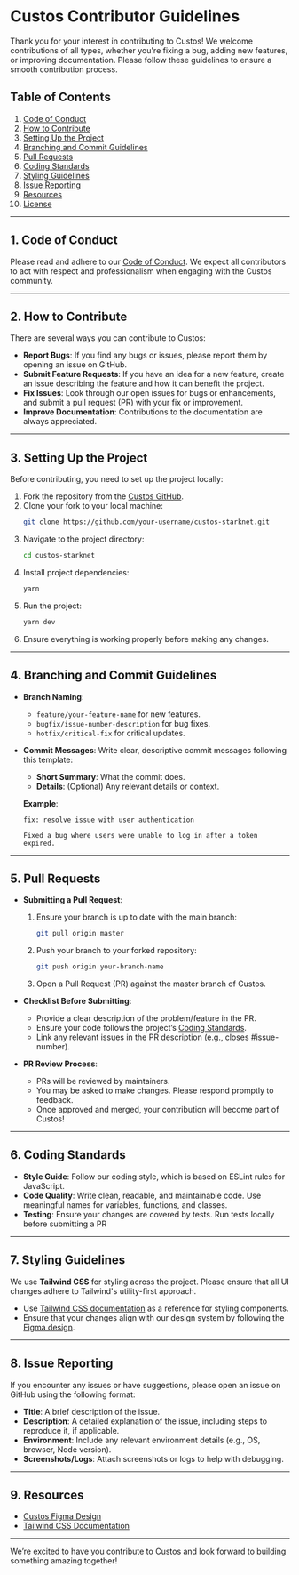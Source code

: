 # Custos Contributor Guidelines

Thank you for your interest in contributing to Custos! We welcome contributions of all types, whether you're fixing a bug, adding new features, or improving documentation. Please follow these guidelines to ensure a smooth contribution process.

## Table of Contents
1. [Code of Conduct](#code-of-conduct)
2. [How to Contribute](#how-to-contribute)
3. [Setting Up the Project](#setting-up-the-project)
4. [Branching and Commit Guidelines](#branching-and-commit-guidelines)
5. [Pull Requests](#pull-requests)
6. [Coding Standards](#coding-standards)
7. [Styling Guidelines](#styling-guidelines)
8. [Issue Reporting](#issue-reporting)
9. [Resources](#resources)
10. [License](#license)

---

## 1. Code of Conduct

Please read and adhere to our [Code of Conduct](#). We expect all contributors to act with respect and professionalism when engaging with the Custos community.

---

## 2. How to Contribute

There are several ways you can contribute to Custos:

- **Report Bugs**: If you find any bugs or issues, please report them by opening an issue on GitHub.
- **Submit Feature Requests**: If you have an idea for a new feature, create an issue describing the feature and how it can benefit the project.
- **Fix Issues**: Look through our open issues for bugs or enhancements, and submit a pull request (PR) with your fix or improvement.
- **Improve Documentation**: Contributions to the documentation are always appreciated.

---

## 3. Setting Up the Project

Before contributing, you need to set up the project locally:

1. Fork the repository from the [Custos GitHub](https://github.com/Custos-Diretriz/custos-starknet).
2. Clone your fork to your local machine:
   ```bash
   git clone https://github.com/your-username/custos-starknet.git
   ```
3. Navigate to the project directory:
   ```bash
   cd custos-starknet
   ```
4. Install project dependencies:
   ```bash
   yarn
   ```
5. Run the project:
   ```bash
   yarn dev
   ```
6. Ensure everything is working properly before making any changes.

---

## 4. Branching and Commit Guidelines

- **Branch Naming**: 
  - `feature/your-feature-name` for new features.
  - `bugfix/issue-number-description` for bug fixes.
  - `hotfix/critical-fix` for critical updates.

- **Commit Messages**: Write clear, descriptive commit messages following this template:
  - **Short Summary**: What the commit does.
  - **Details**: (Optional) Any relevant details or context.

  **Example**:
  ```
  fix: resolve issue with user authentication

  Fixed a bug where users were unable to log in after a token expired.
  ```

---

## 5. Pull Requests

- **Submitting a Pull Request**:
  1. Ensure your branch is up to date with the main branch:
     ```bash
     git pull origin master
     ```
  2. Push your branch to your forked repository:
     ```bash
     git push origin your-branch-name
     ```
  3. Open a Pull Request (PR) against the master branch of Custos.

- **Checklist Before Submitting**:
  - Provide a clear description of the problem/feature in the PR.
  - Ensure your code follows the project’s [Coding Standards](#coding-standards).
  - Link any relevant issues in the PR description (e.g., closes #issue-number).

- **PR Review Process**:
  - PRs will be reviewed by maintainers.
  - You may be asked to make changes. Please respond promptly to feedback.
  - Once approved and merged, your contribution will become part of Custos!

---

## 6. Coding Standards

- **Style Guide**: Follow our coding style, which is based on ESLint rules for JavaScript.
- **Code Quality**: Write clean, readable, and maintainable code. Use meaningful names for variables, functions, and classes.
- **Testing**: Ensure your changes are covered by tests. Run tests locally before submitting a PR

---

## 7. Styling Guidelines

We use **Tailwind CSS** for styling across the project. Please ensure that all UI changes adhere to Tailwind's utility-first approach.

- Use [Tailwind CSS documentation](https://tailwindcss.com/docs) as a reference for styling components.
- Ensure that your changes align with our design system by following the [Figma design](https://www.figma.com/design/3nZ7dFPCVz4fdnfP5ZGlL6/Custos-Diretriz?node-id=0-1&node-type=canvas&t=J2dpVtjrrrc7mZQK-0).

---

## 8. Issue Reporting

If you encounter any issues or have suggestions, please open an issue on GitHub using the following format:

- **Title**: A brief description of the issue.
- **Description**: A detailed explanation of the issue, including steps to reproduce it, if applicable.
- **Environment**: Include any relevant environment details (e.g., OS, browser, Node version).
- **Screenshots/Logs**: Attach screenshots or logs to help with debugging.

---

## 9. Resources

- [Custos Figma Design](https://www.figma.com/design/3nZ7dFPCVz4fdnfP5ZGlL6/Custos-Diretriz?node-id=0-1&node-type=canvas&t=J2dpVtjrrrc7mZQK-0)
- [Tailwind CSS Documentation](https://tailwindcss.com/docs)

---


We’re excited to have you contribute to Custos and look forward to building something amazing together!


